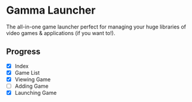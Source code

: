 # Gamma Launcher
The all-in-one game launcher perfect for managing your huge libraries of video games & applications (if you want to!).

## Progress
- [x] Index
- [x] Game List
- [x] Viewing Game
- [ ] Adding Game
- [x] Launching Game
